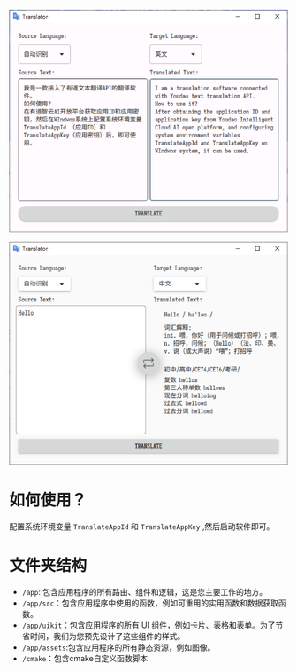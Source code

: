 ![](screenshot/ReadMe.png)

![](screenshot/Word.png)

# 如何使用？
配置系统环境变量 `TranslateAppId` 和 `TranslateAppKey` ,然后启动软件即可。

# 文件夹结构
* `/app`: 包含应用程序的所有路由、组件和逻辑，这是您主要工作的地方。
* `/app/src`：包含应用程序中使用的函数，例如可重用的实用函数和数据获取函数。
* `/app/uikit`：包含应用程序的所有 UI 组件，例如卡片、表格和表单。为了节省时间，我们为您预先设计了这些组件的样式。
* `/app/assets`:包含应用程序的所有静态资源，例如图像。
* `/cmake`：包含cmake自定义函数脚本
